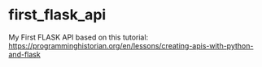 # first_flask_api
My First FLASK API based on this tutorial: https://programminghistorian.org/en/lessons/creating-apis-with-python-and-flask
